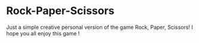 # Rock-Paper-Scissors
Just a simple creative personal version of the game Rock, Paper, Scissors!
I hope you all enjoy this game !
